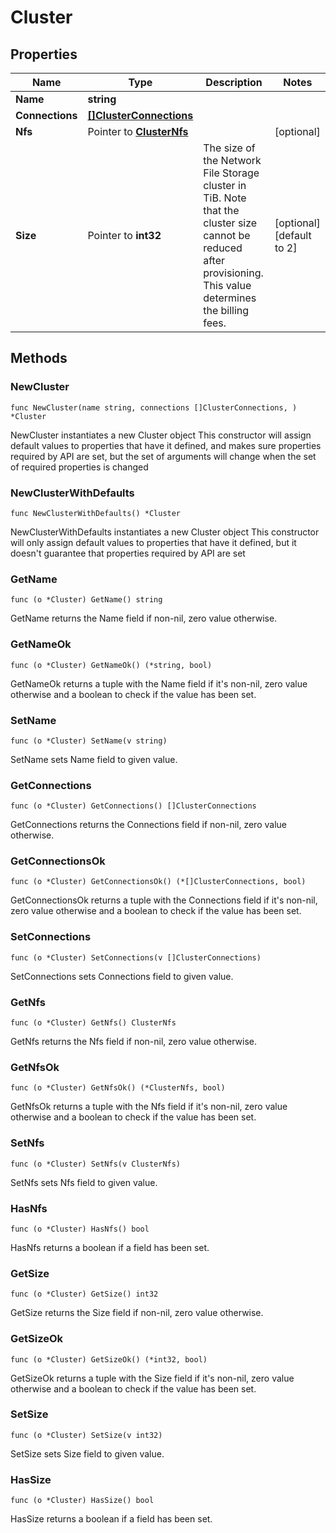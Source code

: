 # Cluster

## Properties

|Name | Type | Description | Notes|
|------------ | ------------- | ------------- | -------------|
|**Name** | **string** |  | |
|**Connections** | [**[]ClusterConnections**](ClusterConnections.md) |  | |
|**Nfs** | Pointer to [**ClusterNfs**](ClusterNfs.md) |  | [optional] |
|**Size** | Pointer to **int32** | The size of the Network File Storage cluster in TiB. Note that the cluster size cannot be reduced after provisioning. This value determines the billing fees.  | [optional] [default to 2]|

## Methods

### NewCluster

`func NewCluster(name string, connections []ClusterConnections, ) *Cluster`

NewCluster instantiates a new Cluster object
This constructor will assign default values to properties that have it defined,
and makes sure properties required by API are set, but the set of arguments
will change when the set of required properties is changed

### NewClusterWithDefaults

`func NewClusterWithDefaults() *Cluster`

NewClusterWithDefaults instantiates a new Cluster object
This constructor will only assign default values to properties that have it defined,
but it doesn't guarantee that properties required by API are set

### GetName

`func (o *Cluster) GetName() string`

GetName returns the Name field if non-nil, zero value otherwise.

### GetNameOk

`func (o *Cluster) GetNameOk() (*string, bool)`

GetNameOk returns a tuple with the Name field if it's non-nil, zero value otherwise
and a boolean to check if the value has been set.

### SetName

`func (o *Cluster) SetName(v string)`

SetName sets Name field to given value.


### GetConnections

`func (o *Cluster) GetConnections() []ClusterConnections`

GetConnections returns the Connections field if non-nil, zero value otherwise.

### GetConnectionsOk

`func (o *Cluster) GetConnectionsOk() (*[]ClusterConnections, bool)`

GetConnectionsOk returns a tuple with the Connections field if it's non-nil, zero value otherwise
and a boolean to check if the value has been set.

### SetConnections

`func (o *Cluster) SetConnections(v []ClusterConnections)`

SetConnections sets Connections field to given value.


### GetNfs

`func (o *Cluster) GetNfs() ClusterNfs`

GetNfs returns the Nfs field if non-nil, zero value otherwise.

### GetNfsOk

`func (o *Cluster) GetNfsOk() (*ClusterNfs, bool)`

GetNfsOk returns a tuple with the Nfs field if it's non-nil, zero value otherwise
and a boolean to check if the value has been set.

### SetNfs

`func (o *Cluster) SetNfs(v ClusterNfs)`

SetNfs sets Nfs field to given value.

### HasNfs

`func (o *Cluster) HasNfs() bool`

HasNfs returns a boolean if a field has been set.

### GetSize

`func (o *Cluster) GetSize() int32`

GetSize returns the Size field if non-nil, zero value otherwise.

### GetSizeOk

`func (o *Cluster) GetSizeOk() (*int32, bool)`

GetSizeOk returns a tuple with the Size field if it's non-nil, zero value otherwise
and a boolean to check if the value has been set.

### SetSize

`func (o *Cluster) SetSize(v int32)`

SetSize sets Size field to given value.

### HasSize

`func (o *Cluster) HasSize() bool`

HasSize returns a boolean if a field has been set.


